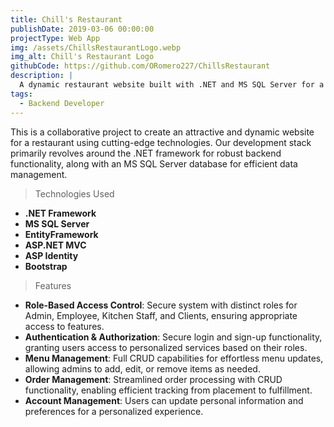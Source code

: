 ```yaml
---
title: Chill's Restaurant
publishDate: 2019-03-06 00:00:00
projectType: Web App
img: /assets/ChillsRestaurantLogo.webp
img_alt: Chill's Restaurant Logo
githubCode: https://github.com/ORomero227/ChillsRestaurant
description: |
  A dynamic restaurant website built with .NET and MS SQL Server for a robust backend and efficient data management.
tags:
  - Backend Developer
---
```


This is a collaborative project to create an attractive and dynamic website for a restaurant using cutting-edge technologies. Our development stack primarily revolves around the .NET framework for robust backend functionality, along with an MS SQL Server database for efficient data management.

> Technologies Used

- **.NET Framework**
- **MS SQL Server**
- **EntityFramework**
- **ASP.NET MVC**
- **ASP Identity**
- **Bootstrap**

> Features

- **Role-Based Access Control**: Secure system with distinct roles for Admin, Employee, Kitchen Staff, and Clients, ensuring appropriate access to features.
- **Authentication & Authorization**: Secure login and sign-up functionality, granting users access to personalized services based on their roles.
- **Menu Management**: Full CRUD capabilities for effortless menu updates, allowing admins to add, edit, or remove items as needed.
- **Order Management**: Streamlined order processing with CRUD functionality, enabling efficient tracking from placement to fulfillment.
- **Account Management**: Users can update personal information and preferences for a personalized experience.
